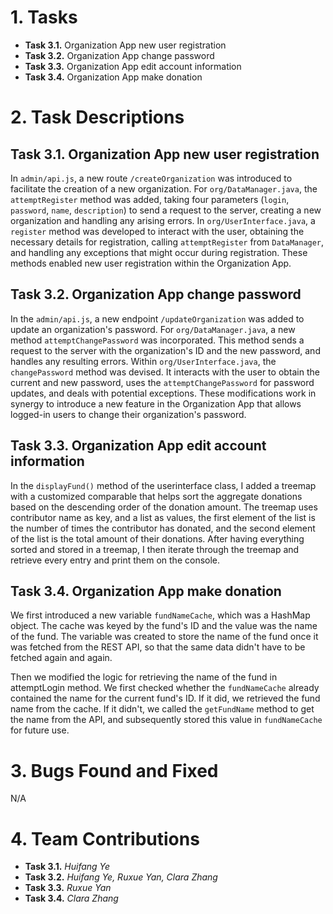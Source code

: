# 1. Tasks

- **Task 3.1.** Organization App new user registration
- **Task 3.2.** Organization App change password
- **Task 3.3.** Organization App edit account information
- **Task 3.4.** Organization App make donation

# 2. Task Descriptions

## Task 3.1. Organization App new user registration
In `admin/api.js`, a new route `/createOrganization` was introduced to facilitate the creation of a new organization. For `org/DataManager.java`, the `attemptRegister` method was added, taking four parameters (`login`, `password`, `name`, `description`) to send a request to the server, creating a new organization and handling any arising errors. In `org/UserInterface.java`, a `register` method was developed to interact with the user, obtaining the necessary details for registration, calling `attemptRegister` from `DataManager`, and handling any exceptions that might occur during registration. These methods enabled new user registration within the Organization App.

## Task 3.2. Organization App change password
In the `admin/api.js`, a new endpoint `/updateOrganization` was added to update an organization's password. For `org/DataManager.java`, a new method `attemptChangePassword` was incorporated. This method sends a request to the server with the organization's ID and the new password, and handles any resulting errors. Within `org/UserInterface.java`, the `changePassword` method was devised. It interacts with the user to obtain the current and new password, uses the `attemptChangePassword` for password updates, and deals with potential exceptions. These modifications work in synergy to introduce a new feature in the Organization App that allows logged-in users to change their organization's password.

## Task 3.3. Organization App edit account information

In the `displayFund()` method of the userinterface class, I added a treemap with a customized comparable that helps sort the aggregate donations based on the descending order of the donation amount. The treemap uses contributor name as key, and a list as values, the first element of the list is the number of times the contributor has donated, and the second element of the list is the total amount of their donations. After having everything sorted and stored in a treemap, I then iterate through the treemap and retrieve every entry and print them on the console. 

## Task 3.4. Organization App make donation

We first introduced a new variable `fundNameCache`, which was a HashMap object. The cache was keyed by the fund's ID and the value was the name of the fund. The variable was created to store the name of the fund once it was fetched from the REST API, so that the same data didn't have to be fetched again and again.

Then we modified the logic for retrieving the name of the fund in attemptLogin method. We first checked whether the `fundNameCache` already contained the name for the current fund's ID. If it did, we retrieved the fund name from the cache. If it didn't, we called the `getFundName` method to get the name from the API, and subsequently stored this value in `fundNameCache` for future use.

# 3. Bugs Found and Fixed
N/A

# 4. Team Contributions

- **Task 3.1.** *Huifang Ye*
- **Task 3.2.** *Huifang Ye, Ruxue Yan, Clara Zhang*
- **Task 3.3.** *Ruxue Yan*
- **Task 3.4.** *Clara Zhang*
